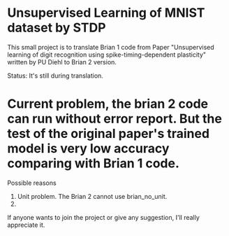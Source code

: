 # Unsupervised Learning of MNIST dataset by STDP

This small project is to translate Brian 1 code from Paper "Unsupervised learning of digit recognition using spike-timing-dependent plasticity" written by PU Diehl to Brian 2 version. 

Status: It's still during translation.



# Current problem, the brian 2 code can run without error report. But the test of the original paper's trained model is very low accuracy comparing with Brian 1 code. 

Possible reasons
1. Unit problem. The Brian 2 cannot use brian_no_unit. 
2. 

If anyone wants to join the project or give any suggestion, I'll really appreciate it. 
